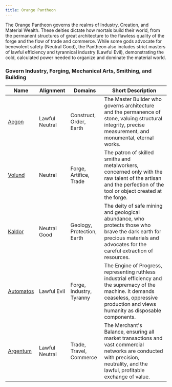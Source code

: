 ```yaml
---
title: Orange Pantheon
---
```


The Orange Pantheon governs the realms of Industry, Creation, and Material Wealth. These deities dictate how mortals build their world, from the permanent structures of great architecture to the flawless quality of the forge and the flow of trade and commerce. While some gods advocate for benevolent safety (Neutral Good), the Pantheon also includes strict masters of lawful efficiency and tyrannical industry (Lawful Evil), demonstrating the cold, calculated power needed to organize and dominate the material world.

### Govern Industry, Forging, Mechanical Arts, Smithing, and Building

| Name                                                         | Alignment      | Domains                    | Short Description                                                                                                                                                                              |
| ------------------------------------------------------------ | -------------- | -------------------------- | ---------------------------------------------------------------------------------------------------------------------------------------------------------------------------------------------- |
| [Aegon](/assets/pantheons/orange_pantheon/Aegon.jpg)         | Lawful Neutral | Construct, Order, Earth    | The Master Builder who governs architecture and the permanence of stone, valuing structural integrity, precise measurement, and monumental, eternal works.                                     |
| [Volund](/assets/pantheons/orange_pantheon/Volund.jpg)       | Neutral        | Forge, Artifice, Trade     | The patron of skilled smiths and metalworkers, concerned only with the raw talent of the artisan and the perfection of the tool or object created at the forge.                                |
| [Kaldor](/assets/pantheons/orange_pantheon/Kaldor.jpg)       | Neutral Good   | Geology, Protection, Earth | The deity of safe mining and geological abundance, who protects those who brave the dark earth for precious materials and advocates for the careful extraction of resources.                   |
| [Automatos](/assets/pantheons/orange_pantheon/Automatos.jpg) | Lawful Evil    | Forge, Industry, Tyranny   | The Engine of Progress, representing ruthless industrial efficiency and the supremacy of the machine. It demands ceaseless, oppressive production and views humanity as disposable components. |
| [Argentum](/assets/pantheons/orange_pantheon/Argentum.jpg)   | Lawful Neutral | Trade, Travel, Commerce    | The Merchant's Balance, ensuring all market transactions and vast commercial networks are conducted with precision, neutrality, and the lawful, profitable exchange of value.                  |
